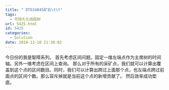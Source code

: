 ```yaml
---
title: " DTOJ4045矿石\t\t"
tags:
  - 可持久化线段树
url: 5425.html
id: 5425
categories:
  - Solution
date: 2018-12-10 21:38:02
---
```


今日份的我是智障系列。 首先考虑区间问题。固定一维左端点作为主席树的时间轴。另外一维考虑在区间上查询。 那么对于所有的采矿点，我们就可以计算出覆盖到这个点的区间数目。同时，我们可以计算出跨过上面那个点，也左端点跨过前面点的区间个数。那么容斥掉就是当前这个点的新增贡献了。 然后效率成功垫底。